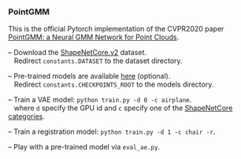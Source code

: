 ### PointGMM

This is the official Pytorch implementation of the CVPR2020 paper [PointGMM: a Neural GMM Network for Point Clouds](https://arxiv.org/pdf/2003.13326.pdf).

– Download the [ShapeNetCore.v2](https://www.shapenet.org/) dataset. <br>
&nbsp;&nbsp;  Redirect ```constants.DATASET``` to the dataset directory.

– Pre-trained models are available [here](https://drive.google.com/drive/folders/1NZT8uJYcck_CaB8v2h6HO9E9XlF3gXhT?usp=sharing) (optional). <br>
&nbsp;&nbsp;  Redirect ```constants.CHECKPOINTS_ROOT``` to the models directory.

– Train a VAE model: ```python train.py -d 0 -c airplane```. <br>
&nbsp;&nbsp; where ```d``` specify the GPU id and ```c``` specify one of the [ShapeNetCore categories](process_data/categories.txt).

– Train a registration model: ```python train.py -d 1 -c chair -r```. <br>

– Play with a pre-trained  model via ```eval_ae.py```.
